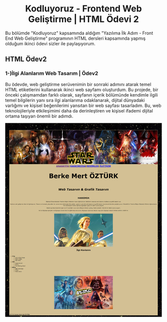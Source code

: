 <h1 align="center">Kodluyoruz - Frontend Web Geliştirme | HTML Ödevi 2</h1>
Bu bölümde "Kodluyoruz" kapsamında aldığım "Yazılıma İlk Adım - Front End Web Geliştirme" programının HTML dersleri kapsamında yapmış olduğum ikinci ödevi sizler ile paylaşıyorum.

## HTML Ödev2
<h3 align="left">1-)İlgi Alanlarım Web Tasarım | Ödev2</h3>

<p>Bu ödevde, web geliştirme serüvenimin bir sonraki adımını atarak temel HTML etiketlerini kullanarak ikinci web sayfamı oluşturdum. Bu projede, bir önceki çalışmamdan farklı olarak, sayfanın içerik bölümünde kendimle ilgili temel bilgilerin yanı sıra ilgi alanlarıma odaklanarak, dijital dünyadaki varlığımı ve kişisel beğenilerimi yansıtan bir web sayfası tasarladım. Bu, web teknolojileriyle etkileşimimi daha da derinleştiren ve kişisel ifademi dijital ortama taşıyan önemli bir adımdı. </p>

<img src="https://github.com/StarLordBerke4/kodluyoruzilkrepo/blob/main/Kodluyoruz%20-%20FrontEnd%20101%20E%C4%9Fitimi/HTML/%C3%96devler/HTML%20%C3%96dev%202/resimler/HTML%C3%96dev2.png" />
